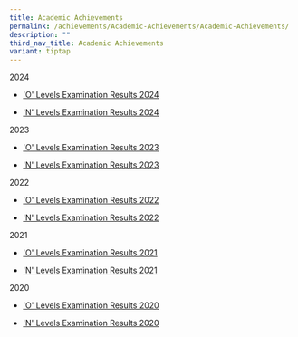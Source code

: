 ```yaml
---
title: Academic Achievements
permalink: /achievements/Academic-Achievements/Academic-Achievements/
description: ""
third_nav_title: Academic Achievements
variant: tiptap
---
```

<p>2024</p>
<ul data-tight="true" class="tight">
<li>
<p><a href="/2024-o-level-examination-results/" rel="noopener noreferrer nofollow" target="_blank">'O' Levels Examination Results 2024</a>
</p>
</li>
<li>
<p><a href="/2024-n-level-examination-results/" rel="noopener noreferrer nofollow" target="_blank">'N' Levels Examination Results 2024</a>
</p>
</li>
</ul>
<p>2023</p>
<ul data-tight="true" class="tight">
<li>
<p><a href="/our-success-stories/academic-achievements/2023olevel/" rel="noopener noreferrer nofollow" target="_blank">'O' Levels Examination Results 2023</a>
</p>
</li>
<li>
<p><a href="/our-success-stories/academic-achievements/2023nlevel/" rel="noopener noreferrer nofollow" target="_blank">'N' Levels Examination Results 2023</a>
</p>
</li>
</ul>
<p>2022</p>
<ul data-tight="true" class="tight">
<li>
<p><a href="/achievements/academic-achievements/2022olevel/" rel="noopener noreferrer nofollow" target="_blank">'O' Levels Examination Results 2022</a>
</p>
</li>
<li>
<p><a href="/achievements/Academic-Achievements/2022-N-Level-Examination-Results/" rel="noopener noreferrer nofollow" target="_blank">'N' Levels Examination Results 2022</a>
</p>
</li>
</ul>
<p>2021</p>
<ul data-tight="true" class="tight">
<li>
<p><a href="/achievements/Student-Achievements/2021-Olevel-results/" rel="noopener noreferrer nofollow" target="_blank">'O' Levels Examination Results 2021</a>
</p>
</li>
<li>
<p><a href="/achievements/Student-Achievements/2021-Nlevel-results/" rel="noopener noreferrer nofollow" target="_blank">'N' Levels Examination Results 2021</a>
</p>
</li>
</ul>
<p>2020</p>
<ul data-tight="true" class="tight">
<li>
<p><a href="/achievements/Student-Achievements/2020-Olevel-results/" rel="noopener noreferrer nofollow" target="_blank">'O' Levels Examination Results 2020</a>
</p>
</li>
<li>
<p><a href="/achievements/Student-Achievements/2020-Nlevel-results/" rel="noopener noreferrer nofollow" target="_blank">'N' Levels Examination Results 2020</a>
</p>
</li>
</ul>
<p></p>